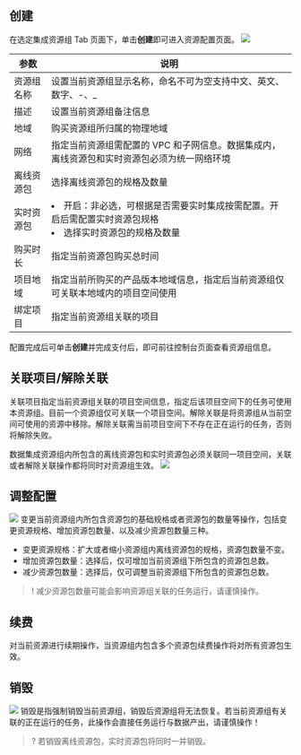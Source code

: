 ## 创建
在选定集成资源组 Tab 页面下，单击**创建**即可进入资源配置页面。
![](https://qcloudimg.tencent-cloud.cn/raw/a3c052a4f4450bc0673b98e6ca4c2baf.png)

| 参数 | 说明 |
|---------|---------|
| 资源组名称 | 设置当前资源组显示名称，命名不可为空支持中文、英文、数字、-、_| 
| 描述    | 设置当前资源组备注信息| 
| 地域    | 购买资源组所归属的物理地域| 
| 网络    | 指定当前资源组需配置的 VPC 和子网信息。数据集成内，离线资源包和实时资源包必须为统一网络环境| 
| 离线资源包 | 选择离线资源包的规格及数量| 
| 实时资源包|    <li>开启：非必选，可根据是否需要实时集成按需配置。开启后需配置实时资源包规格<li>选择实时资源包的规格及数量| 
| 购买时长  | 指定当前资源包购买总时间| 
| 项目地域  | 指定当前所购买的产品版本地域信息，指定后当前资源组仅可关联本地域内的项目空间使用| 
| 绑定项目  | 指定当前资源组关联的项目| 

配置完成后可单击**创建**并完成支付后，即可前往控制台页面查看资源组信息。

## 关联项目/解除关联
关联项目指定当前资源组关联的项目空间信息，指定后该项目空间下的任务可使用本资源组。目前一个资源组仅可关联一个项目空间。解除关联是将资源组从当前空间可使用的资源中移除。解除关联需当前项目空间下不存在正在运行的任务，否则将解除失败。

数据集成资源组内所包含的离线资源包和实时资源包必须关联同一项目空间，关联或者解除关联操作都将同时对资源组生效。
![](https://qcloudimg.tencent-cloud.cn/raw/29e363deedb89b7f0f7a12dc0e9fd779.png)

## 调整配置
![](https://qcloudimg.tencent-cloud.cn/raw/2397a1c6c851ba02b2faf75d654a9b73.png)
变更当前资源组内所包含资源包的基础规格或者资源包的数量等操作，包括变更资源规格、增加资源包数量、以及减少资源包数量三种。
- 变更资源规格：扩大或者缩小资源组内离线资源包的规格，资源包数量不变。
- 增加资源包数量：选择后，仅可增加当前资源组下所包含的资源包总数。
- 减少资源包数量：选择后，仅可调整当前资源组下所包含的资源包总数。
>! 减少资源包数量可能会影响资源组关联的任务运行，请谨慎操作。

## 续费
对当前资源进行续期操作，当资源组内包含多个资源包续费操作将对所有资源包生效。

## 销毁
![](https://qcloudimg.tencent-cloud.cn/raw/28d7bb5be22bbeff1d49b17f932a0c33.png)
销毁是指强制销毁当前资源组，销毁后资源组将无法恢复。若当前资源组有关联的正在运行的任务，此操作会直接任务运行与数据产出，请谨慎操作！
>? 若销毁离线资源包，实时资源包将同时一并销毁。

